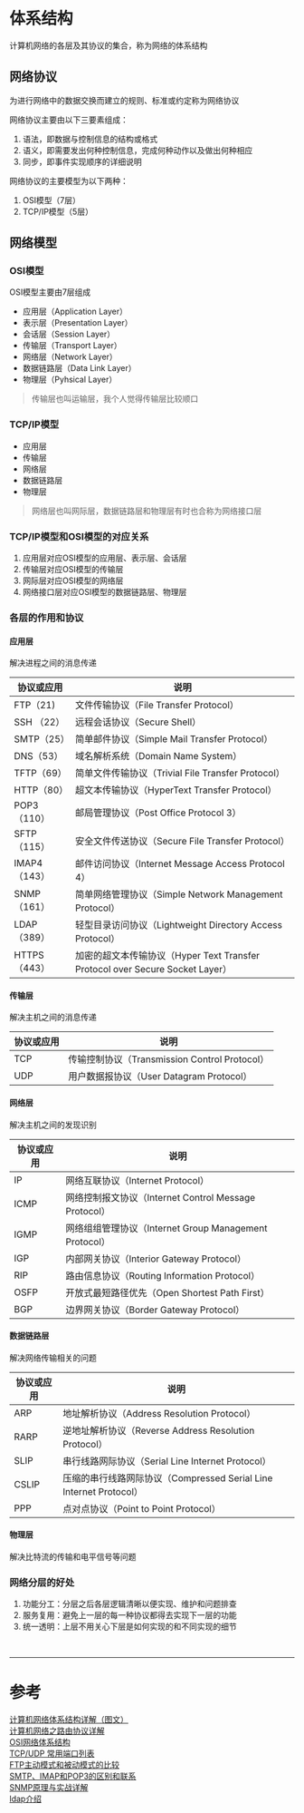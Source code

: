 # 体系结构
计算机网络的各层及其协议的集合，称为网络的体系结构


## 网络协议
为进行网络中的数据交换而建立的规则、标准或约定称为网络协议

网络协议主要由以下三要素组成：

1. 语法，即数据与控制信息的结构或格式
2. 语义，即需要发出何种控制信息，完成何种动作以及做出何种相应
3. 同步，即事件实现顺序的详细说明 

网络协议的主要模型为以下两种：

1. OSI模型（7层）
2. TCP/IP模型（5层）


## 网络模型
### OSI模型
OSI模型主要由7层组成

- 应用层（Application Layer）
- 表示层（Presentation Layer）
- 会话层（Session Layer）
- 传输层（Transport Layer）
- 网络层（Network Layer）
- 数据链路层（Data Link Layer）
- 物理层（Pyhsical Layer）

> 传输层也叫运输层，我个人觉得传输层比较顺口

### TCP/IP模型
- 应用层
- 传输层
- 网络层
- 数据链路层
- 物理层

> 网络层也叫网际层，数据链路层和物理层有时也合称为网络接口层

### TCP/IP模型和OSI模型的对应关系
1. 应用层对应OSI模型的应用层、表示层、会话层
2. 传输层对应OSI模型的传输层
3. 网际层对应OSI模型的网络层
4. 网络接口层对应OSI模型的数据链路层、物理层

### 各层的作用和协议
#### 应用层
解决进程之间的消息传递

|协议或应用 | 说明 |
|--- |--- |
|FTP（21)|文件传输协议（File Transfer Protocol）|
|SSH （22）| 远程会话协议（Secure Shell）|
|SMTP（25）| 简单邮件协议（Simple Mail Transfer Protocol）|
|DNS（53）| 域名解析系统（Domain Name System）|
|TFTP（69）| 简单文件传输协议（Trivial File Transfer Protocol）|
|HTTP（80）| 超文本传输协议（HyperText Transfer Protocol）|
|POP3（110）| 邮局管理协议（Post Office Protocol 3）|
|SFTP（115）| 安全文件传送协议（Secure File Transfer Protocol）
|IMAP4（143）| 邮件访问协议（Internet Message Access Protocol 4）|
|SNMP（161）| 简单网络管理协议（Simple Network Management Protocol）|
|LDAP（389）| 轻型目录访问协议（Lightweight Directory Access Protocol）|
|HTTPS（443）| 加密的超文本传输协议（Hyper Text Transfer Protocol over Secure Socket Layer）|

#### 传输层
解决主机之间的消息传递

|协议或应用 | 说明 |
|--- |--- |
|TCP | 传输控制协议（Transmission Control Protocol）|
|UDP | 用户数据报协议（User Datagram Protocol）|

#### 网络层
解决主机之间的发现识别

|协议或应用 | 说明 |
|--- |--- |
|IP | 网络互联协议（Internet Protocol）|
|ICMP | 网络控制报文协议（Internet Control Message Protocol）|
|IGMP | 网络组组管理协议（Internet Group Management Protocol）|
|IGP | 内部网关协议（Interior Gateway Protocol）|
|RIP | 路由信息协议（Routing Information Protocol）|
|OSFP |开放式最短路径优先（Open Shortest Path First） |
|BGP | 边界网关协议（Border Gateway Protocol）|

#### 数据链路层 
解决网络传输相关的问题

|协议或应用 | 说明 |
|--- |--- |
|ARP | 地址解析协议（Address Resolution Protocol）|
|RARP | 逆地址解析协议（Reverse Address Resolution Protocol）|
|SLIP| 串行线路网际协议（Serial Line Internet Protocol）|
|CSLIP| 压缩的串行线路网际协议（Compressed Serial Line Internet Protocol）|
|PPP| 点对点协议（Point to Point Protocol）|

#### 物理层
解决比特流的传输和电平信号等问题


### 网络分层的好处
1. 功能分工：分层之后各层逻辑清晰以便实现、维护和问题排查
2. 服务复用：避免上一层的每一种协议都得去实现下一层的功能
3. 统一透明：上层不用关心下层是如何实现的和不同实现的细节


<br/>

---

# 参考

[计算机网络体系结构详解（图文）][1]  
[计算机网络之路由协议详解][2]  
[OSI网络体系结构][3]  
[TCP/UDP 常用端口列表][4]  
[FTP主动模式和被动模式的比较][5]  
[SMTP、IMAP和POP3的区别和联系][6]  
[SNMP原理与实战详解][7]  
[ldap介绍][8]  


[1]: http://blog.csdn.net/songkai320/article/details/51754433
[2]: http://blog.csdn.net/songkai320/article/details/51770377
[3]: http://www.cnblogs.com/panjun-Donet/p/3650467.html
[4]: http://blog.csdn.net/joyous/article/details/41806771
[5]: http://jackiechen.blog.51cto.com/196075/193883/
[6]: http://www.jianshu.com/p/fc15b2546ef8
[7]: http://freeloda.blog.51cto.com/2033581/1306743/
[8]: http://407711169.blog.51cto.com/6616996/1439543